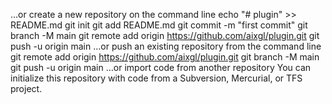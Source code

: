 …or create a new repository on the command line
echo "# plugin" >> README.md
git init
git add README.md
git commit -m "first commit"
git branch -M main
git remote add origin https://github.com/aixgl/plugin.git
git push -u origin main
…or push an existing repository from the command line
git remote add origin https://github.com/aixgl/plugin.git
git branch -M main
git push -u origin main
…or import code from another repository
You can initialize this repository with code from a Subversion, Mercurial, or TFS project.
